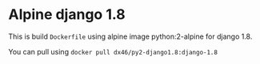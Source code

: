 # Alpine django 1.8 

This is build `Dockerfile` using alpine image python:2-alpine for django 1.8.

You can pull using `docker pull dx46/py2-django1.8:django-1.8`
